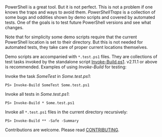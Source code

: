 
PowerShell is a great tool. But it is not perfect. This is not a problem if one
knows the traps and ways to avoid them. *PowerShellTraps* is a collection of
some bugs and oddities shown by demo scripts and covered by automated tests.
One of the goals is to test future PowerShell versions and see what changes.

Note that for simplicity some demo scripts require that the current PowerShell
location is set to their directory. But this is not needed for automated tests,
they take care of proper current locations themselves.

Demo scripts are accompanied with `*.test.ps1` files. They are collections of
test tasks invoked by the standalone script [Invoke-Build.ps1]. v2.11.1 or
above is recommended. Examples of using *Invoke-Build* for testing:

Invoke the task *SomeTest* in *Some.test.ps1*:

    PS> Invoke-Build SomeTest Some.test.ps1

Invoke all tests in *Some.test.ps1*:

    PS> Invoke-Build * Some.test.ps1

Invoke all `*.test.ps1` files in the current directory recursively:

    PS> Invoke-Build ** -Safe -Summary

Contributions are welcome. Please read [CONTRIBUTING].

[Invoke-Build.ps1]: https://github.com/nightroman/Invoke-Build/blob/master/Invoke-Build.ps1
[CONTRIBUTING]: https://github.com/nightroman/PowerShellTraps/blob/master/CONTRIBUTING.md
